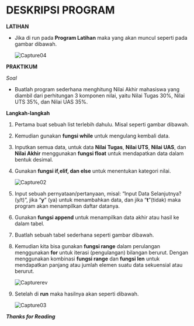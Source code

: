 # **DESKRIPSI PROGRAM**

**LATIHAN**

- Jika di run pada **Program Latihan** maka yang akan muncul seperti pada gambar dibawah.

  ![Capture04](https://user-images.githubusercontent.com/57028466/69428666-6b9b0b80-0cf7-11ea-95ef-493f6725f6ce.PNG)

**PRAKTIKUM**

*Soal*
- Buatlah program sederhana menghitung Nilai Akhir mahasiswa yang diambil dari perhitungan 3 komponen nilai, yaitu Nilai Tugas 30%, Nilai UTS 35%, dan Nilai UAS 35%.

 **Langkah-langkah**
 
1.	Pertama buat sebuah list terlebih dahulu. Misal seperti gambar dibawah.
2.	Kemudian gunakan **fungsi while** untuk mengulang kembali data.
3.	Inputkan semua data, untuk data **Nilai Tugas**, **Nilai UTS**, **Nilai UAS**, dan **Nilai Akhir** menggunakan **fungsi float** untuk mendapatkan data dalam bentuk desimal.
4.	Gunakan **fungsi if,elif, dan else** untuk menentukan kategori nilai.

     ![Capture02](https://user-images.githubusercontent.com/57028466/69445049-2b4b8580-0d17-11ea-9347-1793bca4e7be.PNG)
  
5.	Input sebuah pernyataan/pertanyaan, misal: “Input Data Selanjutnya?(y/t)”, jika “**y**” (ya) untuk menambahkan data, dan jika “**t**”(tidak) maka program akan menampilkan daftar datanya.
6.  Gunakan **fungsi append** untuk menampilkan data akhir atau hasil ke dalam tabel.
7.  Buatlah sebuah tabel sederhana seperti gambar dibawah.
7.	Kemudian kita bisa gunakan **fungsi range** dalam perulangan menggunakan **for** untuk iterasi (pengulangan) bilangan berurut. Dengan menggunakan kombinasi **fungsi range** dan **fungsi len** untuk mendapatkan panjang atau jumlah elemen suatu data sekuensial atau berurut.

     ![Capturerev](https://user-images.githubusercontent.com/57028466/69447119-69e33f00-0d1b-11ea-81f8-13c0e79db4ac.PNG)
  
8. Setelah di **run** maka hasilnya akan seperti dibawah.

    ![Capture03](https://user-images.githubusercontent.com/57028466/69428374-a486b080-0cf6-11ea-9653-c94a4924de5e.PNG)
  
  
***Thanks for Reading***

